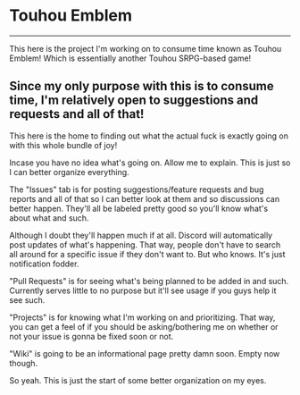 # Touhou Emblem

------------------------------------------------------------
This here is the project I'm working on to consume time known as Touhou Emblem! Which is essentially another Touhou SRPG-based game! 

Since my only purpose with this is to consume time, I'm relatively open to suggestions and requests and all of that!
------------------------------------------------------------

This here is the home to finding out what the actual fuck is exactly going on with this whole bundle of joy!

Incase you have no idea what's going on. Allow me to explain.  This is just so I can better organize everything.

The "Issues" tab is for posting suggestions/feature requests and bug reports and all of that so I can better look at them and so discussions can better happen.  They'll all be labeled pretty good so you'll know what's about what and such.

Although I doubt they'll happen much if at all.  Discord will automatically post updates of what's happening. That way, people don't have to search all around for a specific issue if they don't want to. But who knows. It's just notification fodder.

"Pull Requests" is for seeing what's being planned to be added in and such. Currently serves little to no purpose but it'll see usage if you guys help it see such.


"Projects" is for knowing what I'm working on and prioritizing. That way, you can get a feel of if you should be asking/bothering me on whether or not your issue is gonna be fixed soon or not.


"Wiki" is going to be an informational page pretty damn soon. Empty now though.


So yeah. This is just the start of some better organization on my eyes.


